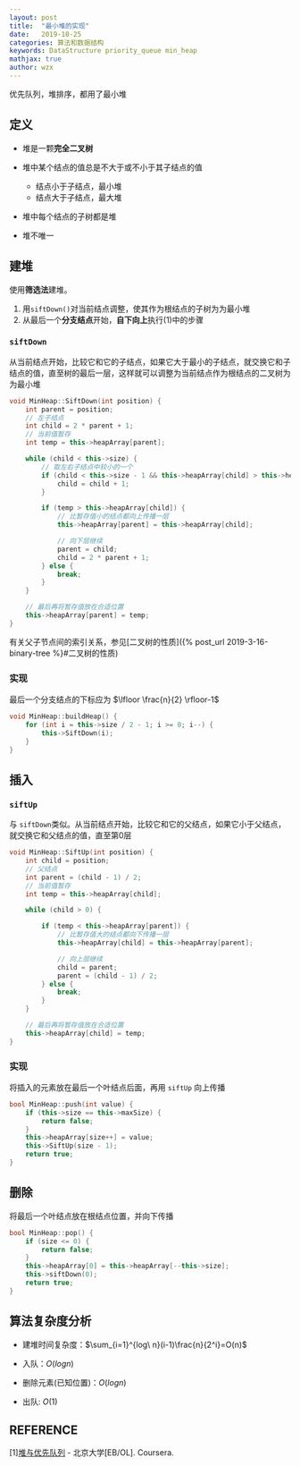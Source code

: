 ```yaml
---
layout: post
title:  "最小堆的实现"
date:   2019-10-25
categories: 算法和数据结构
keywords: DataStructure priority_queue min_heap
mathjax: true
author: wzx
---
```


优先队列，堆排序，都用了最小堆




## 定义
- 堆是一颗**完全二叉树**

- 堆中某个结点的值总是不大于或不小于其子结点的值
    - 结点小于子结点，最小堆
    - 结点大于子结点，最大堆

- 堆中每个结点的子树都是堆

- 堆不唯一

## 建堆
使用**筛选法**建堆。
1. 用`siftDown()`对当前结点调整，使其作为根结点的子树为为最小堆
2. 从最后一个**分支结点**开始，**自下向上**执行(1)中的步骤

### `siftDown`
从当前结点开始，比较它和它的子结点，如果它大于最小的子结点，就交换它和子结点的值，直至树的最后一层，这样就可以调整为当前结点作为根结点的二叉树为为最小堆

```c++
void MinHeap::SiftDown(int position) {
	int parent = position;
	// 左子结点
	int child = 2 * parent + 1;
	// 当前值暂存
	int temp = this->heapArray[parent];

	while (child < this->size) {
		// 取左右子结点中较小的一个
		if (child < this->size - 1 && this->heapArray[child] > this->heapArray[child + 1]) {
			child = child + 1;
		}

		if (temp > this->heapArray[child]) {
			// 比暂存值小的结点都向上传播一层
			this->heapArray[parent] = this->heapArray[child];

			// 向下层继续
			parent = child;
			child = 2 * parent + 1;
		} else {
			break;
		}
	}

	// 最后再将暂存值放在合适位置
	this->heapArray[parent] = temp;
}
```
有关父子节点间的索引关系，参见[二叉树的性质]({% post_url 2019-3-16-binary-tree %}#二叉树的性质)

### 实现
最后一个分支结点的下标应为 $\lfloor \frac{n}{2} \rfloor-1$
```c++
void MinHeap::buildHeap() {
	for (int i = this->size / 2 - 1; i >= 0; i--) {
		this->SiftDown(i);
	}
}
```

## 插入
### `siftUp`
与 `siftDown`类似。从当前结点开始，比较它和它的父结点，如果它小于父结点，就交换它和父结点的值，直至第0层
```c++
void MinHeap::SiftUp(int position) {
	int child = position;
	// 父结点
	int parent = (child - 1) / 2;
	// 当前值暂存
	int temp = this->heapArray[child];

	while (child > 0) {

		if (temp < this->heapArray[parent]) {
			// 比暂存值大的结点都向下传播一层
			this->heapArray[child] = this->heapArray[parent];

			// 向上层继续
			child = parent;
			parent = (child - 1) / 2;
		} else {
			break;
		}
	}

	// 最后再将暂存值放在合适位置
	this->heapArray[child] = temp;
}
```

### 实现
将插入的元素放在最后一个叶结点后面，再用 `siftUp` 向上传播

```c++
bool MinHeap::push(int value) {
	if (this->size == this->maxSize) {
		return false;
	}
	this->heapArray[size++] = value;
	this->SiftUp(size - 1);
	return true;
}
```

## 删除
将最后一个叶结点放在根结点位置，并向下传播

```c++
bool MinHeap::pop() {
	if (size <= 0) {
		return false;
	}
	this->heapArray[0] = this->heapArray[--this->size];
	this->siftDown(0);
	return true;
}
```
## 算法复杂度分析
- 建堆时间复杂度：$\sum_{i=1}^{log\ n}(i-1)\frac{n}{2^i}=O(n)$

- 入队：$O(logn)$

- 删除元素(已知位置)：$O(logn)$

- 出队: $O(1)$

## REFERENCE
[1][堆与优先队列](https://www.coursera.org/learn/shuju-jiegou-suanfa/lecture/WY3aq/dui-yu-you-xian-dui-lie) - 北京大学[EB/OL]. Coursera.
